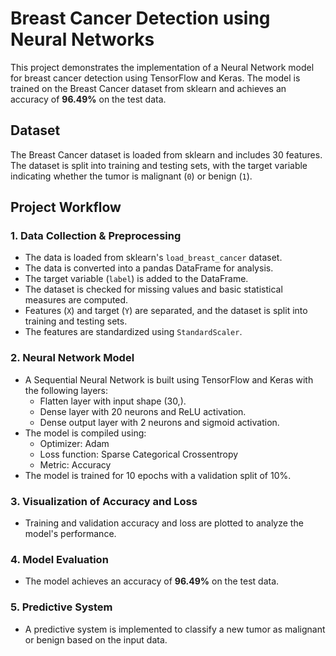 # Breast Cancer Detection using Neural Networks

This project demonstrates the implementation of a Neural Network model for breast cancer detection using TensorFlow and Keras. The model is trained on the Breast Cancer dataset from sklearn and achieves an accuracy of **96.49%** on the test data.

## Dataset
The Breast Cancer dataset is loaded from sklearn and includes 30 features. The dataset is split into training and testing sets, with the target variable indicating whether the tumor is malignant (`0`) or benign (`1`).

## Project Workflow

### 1. Data Collection & Preprocessing
- The data is loaded from sklearn's `load_breast_cancer` dataset.
- The data is converted into a pandas DataFrame for analysis.
- The target variable (`label`) is added to the DataFrame.
- The dataset is checked for missing values and basic statistical measures are computed.
- Features (`X`) and target (`Y`) are separated, and the dataset is split into training and testing sets.
- The features are standardized using `StandardScaler`.

### 2. Neural Network Model
- A Sequential Neural Network is built using TensorFlow and Keras with the following layers:
  - Flatten layer with input shape (30,).
  - Dense layer with 20 neurons and ReLU activation.
  - Dense output layer with 2 neurons and sigmoid activation.
- The model is compiled using:
  - Optimizer: Adam
  - Loss function: Sparse Categorical Crossentropy
  - Metric: Accuracy
- The model is trained for 10 epochs with a validation split of 10%.

### 3. Visualization of Accuracy and Loss
- Training and validation accuracy and loss are plotted to analyze the model's performance.

### 4. Model Evaluation
- The model achieves an accuracy of **96.49%** on the test data.

### 5. Predictive System
- A predictive system is implemented to classify a new tumor as malignant or benign based on the input data.
